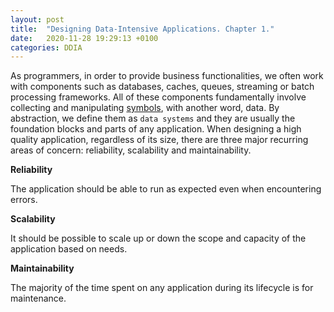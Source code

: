 ```yaml
---
layout: post
title:  "Designing Data-Intensive Applications. Chapter 1."
date:   2020-11-28 19:29:13 +0100
categories: DDIA
---
```

As programmers, in order to provide business functionalities, we often work with components such as databases, caches, queues, streaming or batch processing frameworks. All of these components fundamentally involve collecting and manipulating [symbols](https://en.wikipedia.org/wiki/Symbol_(formal)), with another word, data. By abstraction, we define them as `data systems` and they are usually the foundation blocks and parts of any application. When designing a high quality application, regardless of its size, there are three major recurring areas of concern: reliability, scalability and maintainability.   

**Reliability**

The application should be able to run as expected even when encountering errors. 

**Scalability**

It should be possible to scale up or down the scope and capacity of the application based on needs.

**Maintainability**

The majority of the time spent on any application during its lifecycle is for maintenance.